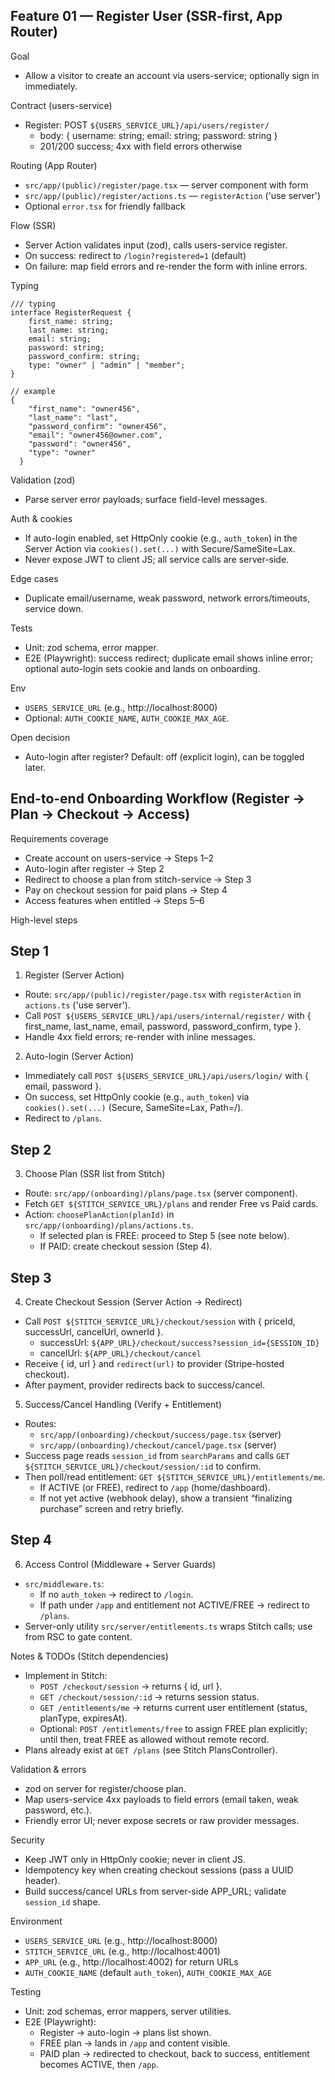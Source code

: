 ## Feature 01 — Register User (SSR-first, App Router)

Goal

- Allow a visitor to create an account via users-service; optionally sign in immediately.

Contract (users-service)

- Register: POST `${USERS_SERVICE_URL}/api/users/register/`
  - body: { username: string; email: string; password: string }
  - 201/200 success; 4xx with field errors otherwise

Routing (App Router)

- `src/app/(public)/register/page.tsx` — server component with form
- `src/app/(public)/register/actions.ts` — `registerAction` ('use server')
- Optional `error.tsx` for friendly fallback

Flow (SSR)

- Server Action validates input (zod), calls users-service register.
- On success: redirect to `/login?registered=1` (default)
- On failure: map field errors and re-render the form with inline errors.

Typing

```TS
/// typing
interface RegisterRequest {
    first_name: string;
    last_name: string;
    email: string;
    password: string;
    password_confirm: string;
    type: "owner" | "admin" | "member";
}

// example
{
    "first_name": "owner456",
    "last_name": "last",
    "password_confirm": "owner456",
    "email": "owner456@owner.com",
    "password": "owner456",
    "type": "owner"
  }
```

Validation (zod)

- Parse server error payloads; surface field-level messages.

Auth & cookies

- If auto-login enabled, set HttpOnly cookie (e.g., `auth_token`) in the Server Action via `cookies().set(...)` with Secure/SameSite=Lax.
- Never expose JWT to client JS; all service calls are server-side.

Edge cases

- Duplicate email/username, weak password, network errors/timeouts, service down.

Tests

- Unit: zod schema, error mapper.
- E2E (Playwright): success redirect; duplicate email shows inline error; optional auto-login sets cookie and lands on onboarding.

Env

- `USERS_SERVICE_URL` (e.g., http://localhost:8000)
- Optional: `AUTH_COOKIE_NAME`, `AUTH_COOKIE_MAX_AGE`.

Open decision

- Auto-login after register? Default: off (explicit login), can be toggled later.

## End-to-end Onboarding Workflow (Register → Plan → Checkout → Access)

Requirements coverage

- Create account on users-service → Steps 1–2
- Auto-login after register → Step 2
- Redirect to choose a plan from stitch-service → Step 3
- Pay on checkout session for paid plans → Step 4
- Access features when entitled → Steps 5–6

High-level steps

## Step 1

1. Register (Server Action)

- Route: `src/app/(public)/register/page.tsx` with `registerAction` in `actions.ts` ('use server').
- Call `POST ${USERS_SERVICE_URL}/api/users/internal/register/` with { first_name, last_name, email, password, password_confirm, type }.
- Handle 4xx field errors; re-render with inline messages.

2. Auto-login (Server Action)

- Immediately call `POST ${USERS_SERVICE_URL}/api/users/login/` with { email, password }.
- On success, set HttpOnly cookie (e.g., `auth_token`) via `cookies().set(...)` (Secure, SameSite=Lax, Path=/).
- Redirect to `/plans`.

## Step 2

3. Choose Plan (SSR list from Stitch)

- Route: `src/app/(onboarding)/plans/page.tsx` (server component).
- Fetch `GET ${STITCH_SERVICE_URL}/plans` and render Free vs Paid cards.
- Action: `choosePlanAction(planId)` in `src/app/(onboarding)/plans/actions.ts`.
  - If selected plan is FREE: proceed to Step 5 (see note below).
  - If PAID: create checkout session (Step 4).

## Step 3

4. Create Checkout Session (Server Action → Redirect)

- Call `POST ${STITCH_SERVICE_URL}/checkout/session` with { priceId, successUrl, cancelUrl, ownerId }.
  - successUrl: `${APP_URL}/checkout/success?session_id={SESSION_ID}`
  - cancelUrl: `${APP_URL}/checkout/cancel`
- Receive { id, url } and `redirect(url)` to provider (Stripe-hosted checkout).
- After payment, provider redirects back to success/cancel.

5. Success/Cancel Handling (Verify + Entitlement)

- Routes:
  - `src/app/(onboarding)/checkout/success/page.tsx` (server)
  - `src/app/(onboarding)/checkout/cancel/page.tsx` (server)
- Success page reads `session_id` from `searchParams` and calls `GET ${STITCH_SERVICE_URL}/checkout/session/:id` to confirm.
- Then poll/read entitlement: `GET ${STITCH_SERVICE_URL}/entitlements/me`.
  - If ACTIVE (or FREE), redirect to `/app` (home/dashboard).
  - If not yet active (webhook delay), show a transient “finalizing purchase” screen and retry briefly.

## Step 4

6. Access Control (Middleware + Server Guards)

- `src/middleware.ts`:
  - If no `auth_token` → redirect to `/login`.
  - If path under `/app` and entitlement not ACTIVE/FREE → redirect to `/plans`.
- Server-only utility `src/server/entitlements.ts` wraps Stitch calls; use from RSC to gate content.

Notes & TODOs (Stitch dependencies)

- Implement in Stitch:
  - `POST /checkout/session` → returns { id, url }.
  - `GET /checkout/session/:id` → returns session status.
  - `GET /entitlements/me` → returns current user entitlement (status, planType, expiresAt).
  - Optional: `POST /entitlements/free` to assign FREE plan explicitly; until then, treat FREE as allowed without remote record.
- Plans already exist at `GET /plans` (see Stitch PlansController).

Validation & errors

- zod on server for register/choose plan.
- Map users-service 4xx payloads to field errors (email taken, weak password, etc.).
- Friendly error UI; never expose secrets or raw provider messages.

Security

- Keep JWT only in HttpOnly cookie; never in client JS.
- Idempotency key when creating checkout sessions (pass a UUID header).
- Build success/cancel URLs from server-side APP_URL; validate `session_id` shape.

Environment

- `USERS_SERVICE_URL` (e.g., http://localhost:8000)
- `STITCH_SERVICE_URL` (e.g., http://localhost:4001)
- `APP_URL` (e.g., http://localhost:4002) for return URLs
- `AUTH_COOKIE_NAME` (default `auth_token`), `AUTH_COOKIE_MAX_AGE`

Testing

- Unit: zod schemas, error mappers, server utilities.
- E2E (Playwright):
  - Register → auto-login → plans list shown.
  - FREE plan → lands in `/app` and content visible.
  - PAID plan → redirected to checkout, back to success, entitlement becomes ACTIVE, then `/app`.
